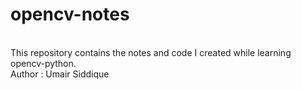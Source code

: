 # opencv-notes
<br>
This repository contains the notes and code I created while learning opencv-python.
<br>
Author : Umair Siddique
